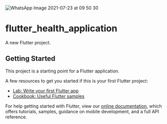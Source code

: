 ![WhatsApp Image 2021-07-23 at 09 50 30](https://user-images.githubusercontent.com/27766375/126779991-6cdb29ec-8a1d-4086-be8b-463e90ab5299.jpeg)
# flutter_health_application

A new Flutter project.

## Getting Started

This project is a starting point for a Flutter application.

A few resources to get you started if this is your first Flutter project:

- [Lab: Write your first Flutter app](https://flutter.dev/docs/get-started/codelab)
- [Cookbook: Useful Flutter samples](https://flutter.dev/docs/cookbook)

For help getting started with Flutter, view our
[online documentation](https://flutter.dev/docs), which offers tutorials,
samples, guidance on mobile development, and a full API reference.
